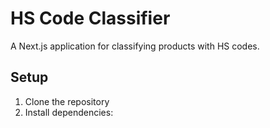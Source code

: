 # HS Code Classifier

A Next.js application for classifying products with HS codes.

## Setup

1. Clone the repository
2. Install dependencies:
